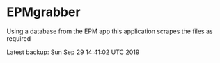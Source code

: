 # EPMgrabber
Using a database from the EPM app this application scrapes the files as required


Latest backup: Sun Sep 29 14:41:02 UTC 2019
